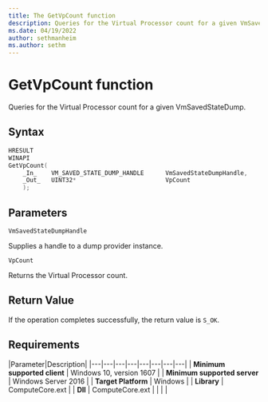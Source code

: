 ```yaml
---
title: The GetVpCount function
description: Queries for the Virtual Processor count for a given VmSavedStateDump.
ms.date: 04/19/2022
author: sethmanheim
ms.author: sethm
---
```


# GetVpCount function

Queries for the Virtual Processor count for a given VmSavedStateDump.

## Syntax

```C
HRESULT
WINAPI
GetVpCount(
    _In_    VM_SAVED_STATE_DUMP_HANDLE      VmSavedStateDumpHandle,
    _Out_   UINT32*                         VpCount
    );
```

## Parameters

`VmSavedStateDumpHandle`

Supplies a handle to a dump provider instance.

`VpCount`

Returns the Virtual Processor count.

## Return Value

If the operation completes successfully, the return value is `S_OK`.

## Requirements

|Parameter|Description|
|---|---|---|---|---|---|---|---|
| **Minimum supported client** | Windows 10, version 1607 |
| **Minimum supported server** | Windows Server 2016 |
| **Target Platform** | Windows |
| **Library** | ComputeCore.ext |
| **Dll** | ComputeCore.ext |
|    |    |